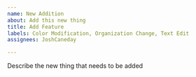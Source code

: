```yaml
---
name: New Addition
about: Add this new thing
title: Add Feature
labels: Color Modification, Organization Change, Text Edit
assignees: JoshCaneday

---
```


Describe the new thing that needs to be added
